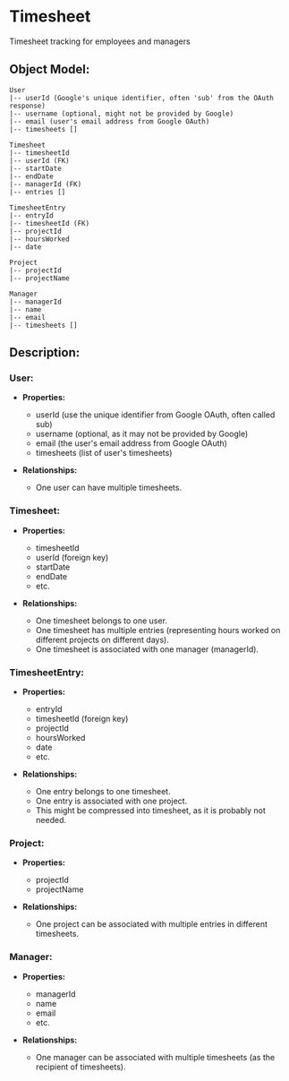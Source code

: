 # Timesheet
Timesheet tracking for employees and managers


## Object Model:

```text
User
|-- userId (Google's unique identifier, often 'sub' from the OAuth response)
|-- username (optional, might not be provided by Google)
|-- email (user's email address from Google OAuth)
|-- timesheets []

Timesheet
|-- timesheetId
|-- userId (FK)
|-- startDate
|-- endDate
|-- managerId (FK)
|-- entries []

TimesheetEntry
|-- entryId
|-- timesheetId (FK)
|-- projectId
|-- hoursWorked
|-- date

Project
|-- projectId
|-- projectName

Manager
|-- managerId
|-- name
|-- email
|-- timesheets []
```

## Description:

### User:
- **Properties:** 
    - userId (use the unique identifier from Google OAuth, often called sub)
    - username (optional, as it may not be provided by Google)
    - email (the user's email address from Google OAuth)
    - timesheets (list of user's timesheets)

- **Relationships:**
    - One user can have multiple timesheets.

### Timesheet:
- **Properties:** 
    - timesheetId
    - userId (foreign key)
    - startDate
    - endDate
    - etc.

- **Relationships:**
    - One timesheet belongs to one user.
    - One timesheet has multiple entries (representing hours worked on different projects on different days).
    - One timesheet is associated with one manager (managerId).

### TimesheetEntry:
- **Properties:**
    - entryId
    - timesheetId (foreign key)
    - projectId
    - hoursWorked
    - date
    - etc.

- **Relationships:**
    - One entry belongs to one timesheet.
    - One entry is associated with one project.
    - This might be compressed into timesheet, as it is probably not needed.

### Project:
- **Properties:**
    - projectId
    - projectName

- **Relationships:**
    - One project can be associated with multiple entries in different timesheets.

### Manager:
- **Properties:**
    - managerId
    - name
    - email
    - etc.

- **Relationships:**
    - One manager can be associated with multiple timesheets (as the recipient of timesheets).

